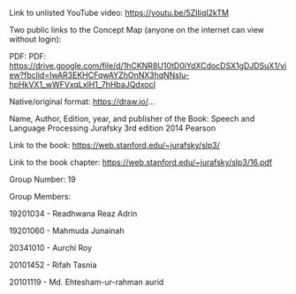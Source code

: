 Link to unlisted YouTube video: https://youtu.be/5ZIIiqI2kTM

Two public links to the Concept Map (anyone on the internet can view without login):

PDF: PDF: https://drive.google.com/file/d/1hCKNR8U10tD0iYdXCdocDSX1gDJDSuX1/view?fbclid=IwAR3EKHCFqwAYZhOnNX3hqNNsIu-hpHkVX1_wWFVxqLxlH1_7hHbaJQdxocI

Native/original format: https://draw.io/...

Name, Author, Edition, year, and publisher of the Book: Speech and Language Processing Jurafsky 3rd edition 2014 Pearson

Link to the book: https://web.stanford.edu/~jurafsky/slp3/

Link to the book chapter: https://web.stanford.edu/~jurafsky/slp3/16.pdf

Group Number: 19

Group Members:

19201034 - Readhwana Reaz Adrin

19201060 - Mahmuda Junainah

20341010 - Aurchi Roy

20101452 - Rifah Tasnia

20101119 - Md. Ehtesham-ur-rahman aurid
